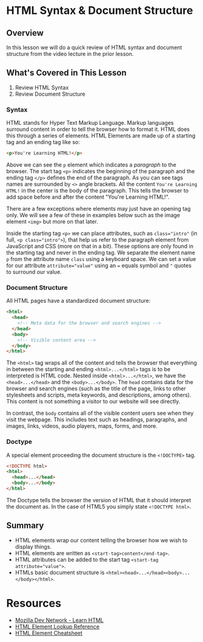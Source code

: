 # HTML Syntax & Document Structure

## Overview

In this lesson we will do a quick review of HTML syntax and document structure from the video lecture in the prior lesson.

## What's Covered in This Lesson

1. Review HTML Syntax
2. Review Document Structure

### Syntax

HTML stands for Hyper Text Markup Language. Markup languages surround content in order to tell the browser how to format it. HTML does this through a series of elements. HTML Elements are made up of a starting tag and an ending tag like so:

```html
<p>You're Learning HTML!</p>
```

Above we can see the `p` element which indicates a _paragraph_ to the browser. The start tag `<p>` indicates the beginning of the paragraph and the ending tag `</p>` defines the end of the paragraph. As you can see tags names are surrounded by `<>` angle brackets. All the content `You're Learning HTML!` in the center is the body of the paragraph. This tells the browser to add space before and after the content "You're Learning HTML!".

There are a few exceptions where elements may just have an opening tag only. We will see a few of these in examples below such as the image element `<img>` but more on that later.

Inside the starting tag `<p>` we can place attributes, such as `class="intro"` (in full, `<p class="intro">`), that help us refer to the paragraph element from JavaScript and CSS (more on that in a bit). These options are only found in the starting tag and never in the ending tag. We separate the element name `p` from the attribute name `class` using a keyboard space. We can set a value for our attribute `attribute="value"` using an `=` equals symbol and `"` quotes to surround our value.

### Document Structure

All HTML pages have a standardized document structure:

```html
<html>
  <head>
    <!-- Meta data for the browser and search engines -->
  </head>
  <body>
    <!-- Visible content area -->
  </body>
</html>
```

The `<html>` tag wraps all of the content and tells the browser that everything in between the starting and ending `<html>...</html>` tags is to be interpreted is HTML code. Nested inside `<html>...</html>`, we have the `<head>...</head>` and the `<body>...</body>`. The `head` contains data for the browser and search engines (such as the title of the page, links to other stylesheets and scripts, meta keywords, and descriptions, among others). This content is not something a visitor to our website will see directly.

In contrast, the `body` contains all of the visible content users see when they visit the webpage. This includes text such as headings, paragraphs, and images, links, videos, audio players, maps, forms, and more.

### Doctype

A special element proceeding the document structure is the `<!DOCTYPE>` tag.

```html
<!DOCTYPE html>
<html>
  <head>...</head>
  <body>...</body>
</html>
```

The Doctype tells the browser the version of HTML that it should interpret the document as. In the case of HTML5 you simply state `<!DOCTYPE html>`.

## Summary

- HTML elements wrap our content telling the browser how we wish to display things.
- HTML elements are written as `<start-tag>content</end-tag>`.
- HTML attributes can be added to the start tag `<start-tag attribute="value">`.
- HTMLs basic document structure is `<html><head>...</head><body>...</body></html>`.

# Resources

- [Mozilla Dev Network - Learn HTML](https://developer.mozilla.org/en-US/docs/Web/HTML)
- [HTML Element Lookup Reference](https://developer.mozilla.org/en-US/docs/Web/HTML/Element)
- [HTML Element Cheatsheet](http://overapi.com/html-dom/)
